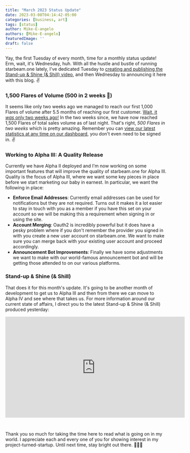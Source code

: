 ```yaml
---
title: "March 2023 Status Update"
date: 2023-03-08T04:14:42-05:00
categories: [business, art]
tags: [status]
author: Mike-E-angelo
authors: [Mike-E-angelo]
featuredImage: ''
draft: false
---
```


Yay, the first Tuesday of every month, time for a monthly status update!  Erm, wait, it's Wednesday, huh.  With all the hustle and bustle of running starbeam.one lately, I've dedicated Tuesday to [creating and publishing the Stand-up & Shine (& Shill) video](https://youtu.be/GW3cWCM292o), and then Wednesday to announcing it here with this blog. ✌

### 1,500 Flares of Volume (500 in 2 weeks 🤯)

It seems like only two weeks ago we managed to reach our first 1,000 Flares of volume after 5.5 months of reaching our first customer.  [Wait, it *was* only two weeks ago!](https://blog.starbeam.one/2023/02/announcing-alpha-ii/)  In the two weeks since, we have now reached 1,500 Flares of total sales volume as of last night.  That's right, *500 Flares in two weeks* which is pretty amazing.  Remember you can [view our latest statistics at any time on our dashboard](https://alpha.starbeam.one/dashboard), you don't even need to be signed in. ✌

### Working to Alpha III: A Quality Release

Currently we have Alpha II deployed and I'm now working on some important features that will improve the quality of starbeam.one for Alpha III.  Quality is the focus of Alpha III, where we want some key pieces in place before we start marketing our baby in earnest.  In particular, we want the following in place:

- **Enforce Email Addresses**: Currently email addresses can be used for notifications but they are not required.  Turns out it makes it a lot easier to stay in touch with you as a member if you have this set on your account so we will be making this a requirement when signing in or using the site.
- **Account Merging**: Oauth2 is incredibly powerful but it does have a pesky problem where if you don't remember the provider you signed in with you create a new user account on starbeam.one.  We want to make sure you can merge back with your existing user account and proceed accordingly.
- **Announcement Bot Improvements**: Finally we have some adjustments we want to make with our world-famous announcement bot and will be getting those attended to on our various platforms.

### Stand-up & Shine (& Shill)

That does it for this month's update.  It's going to be another month of development to get us to Alpha III and then from there we can move to Alpha IV and see where that takes us.  For more information around our current state of affairs, I direct you to the latest Stand-up & Shine (& Shill) produced yesterday:

<iframe width="560" height="315" src="https://www.youtube.com/embed/GW3cWCM292o" title="YouTube video player" frameborder="0" allow="accelerometer; autoplay; clipboard-write; encrypted-media; gyroscope; picture-in-picture" allowfullscreen style="margin-bottom: 2em"></iframe>

Thank you so much for taking the time here to read what is going on in my world.  I appreciate each and every one of you for showing interest in my project-turned-startup.  Until next time, stay bright out there. 🙏✨🚀
